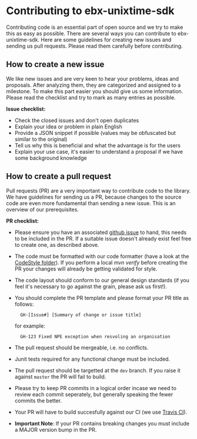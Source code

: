 # Contributing to ebx-unixtime-sdk

Contributing code is an essential part of open source and we try to make this as easy as possible. There are several ways you can contribute to ebx-unixtime-sdk.  Here are some guidelines for creating new issues and sending us pull requests. Please read them carefully before contributing.

## How to create a new issue

We like new issues and are very keen to hear your problems, ideas and proposals. After analyzing them, they are categorized and assigned to a milestone. To make this part easier you should give us some information. Please read the checklist and try to mark as many entries as possible.

**Issue checklist:**
* Check the closed issues and don't open duplicates
* Explain your idea or problem in plain English
* Provide a JSON snippet if possible (values may be obfuscated but similar to the original)
* Tell us why this is beneficial and what the advantage is for the users
* Explain your use case, it's easier to understand a proposal if we have some background knowledge

## How to create a pull request

Pull requests (PR) are a very important way to contribute code to the library. We have guidelines for sending us a PR, because changes to the source code are even more fundamental than sending a new issue. This is an overview of our prerequisites.

**PR checklist:**
* Please ensure you have an associated [github issue](https://github.com/ebx/ebx-unixtime-sdk/issues) to hand, this needs to be included in the PR. If a suitable issue doesn't already exist feel free to create one, as described above.
* The code must be formatted with our code formatter (have a look at the [CodeStyle folder](https://github.com/ebx/ebx-unixtime-sdk/tree/master/CodeStyle)). If you perform a local *mvn verify* before creating the PR your changes will already be getting validated for style.
* The code layout should conform to our general design standards (if you feel it's necessary to go against the grain, please ask us first!).
* You should complete the PR template and please format your PR title as follows:

        GH-[Issue#] [Summary of change or issue title]

  for example:
  
        GH-123 Fixed NPE exception when resvoling an organisation

* The pull request should be mergeable, i.e. no conflicts.
* Junit tests required for any functional change must be included.
* The pull request should be targetted at the `dev` branch. If you raise it against `master` the PR will fail to build.
* Please try to keep PR commits in a logical order incase we need to review each commit seperately, but generally speaking the fewer commits the better.
* Your PR will have to build succesfully against our CI (we use [Travis CI](https://travis-ci.org/ebx/ebx-unixtime-sdk)).
* **Important Note**: If your PR contains breaking changes you must include a MAJOR version bump in the PR.
